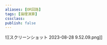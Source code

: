 ```yaml
---
aliases: [OR回路]
tags: [論理演算]
cssclass:
publish: false
---
```


![[スクリーンショット 2023-08-28 9.52.09.png]]